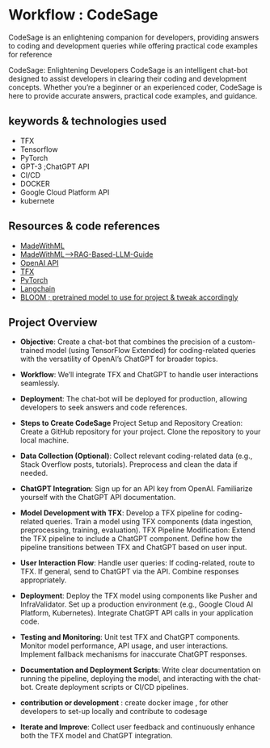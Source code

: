 # Workflow : CodeSage 
CodeSage is an enlightening companion for developers, providing answers to coding and development queries while offering practical code examples for reference

CodeSage: Enlightening Developers
CodeSage is an intelligent chat-bot designed to assist developers in clearing their coding and development concepts. Whether you’re a beginner or an experienced coder, CodeSage is here to provide accurate answers, practical code examples, and guidance.
## keywords & technologies used 
   - TFX
   - Tensorflow
   - PyTorch
   - GPT-3 ;ChatGPT API
   - CI/CD
   - DOCKER
   - Google Cloud Platform API
   - kubernete

## Resources & code references 
   - [MadeWithML](https://madewithml.com/#course)
   - [MadeWithML-->RAG-Based-LLM-Guide](https://www.anyscale.com/blog/a-comprehensive-guide-for-building-rag-based-llm-applications-part-1)
   - [OpenAI API](https://platform.openai.com/docs/overview)
   - [TFX](https://www.tensorflow.org/tfx)
   - [PyTorch](https://pytorch.org/)
   - [Langchain](https://www.langchain.com/)
   - [BLOOM ; pretrained model to use for project & tweak accordingly](https://huggingface.co/docs/transformers/model_doc/bloom)

## Project Overview

  - **Objective**: Create a chat-bot that combines the precision of a custom-trained model (using TensorFlow Extended) for coding-related queries with the versatility of OpenAI’s ChatGPT for broader topics.
 
  - **Workflow**: We’ll integrate TFX and ChatGPT to handle user interactions seamlessly.
 
  - **Deployment**: The chat-bot will be deployed for production, allowing developers to seek answers and code references.
 
  - **Steps to Create CodeSage**
Project Setup and Repository Creation:
Create a GitHub repository for your project.
Clone the repository to your local machine.

  - **Data Collection (Optional)**:
Collect relevant coding-related data (e.g., Stack Overflow posts, tutorials).
Preprocess and clean the data if needed.

   - **ChatGPT Integration**:
Sign up for an API key from OpenAI.
Familiarize yourself with the ChatGPT API documentation.

   - **Model Development with TFX**:
Develop a TFX pipeline for coding-related queries.
Train a model using TFX components (data ingestion, preprocessing, training, evaluation).
TFX Pipeline Modification:
Extend the TFX pipeline to include a ChatGPT component.
Define how the pipeline transitions between TFX and ChatGPT based on user input.

   - **User Interaction Flow**:
Handle user queries:
If coding-related, route to TFX.
If general, send to ChatGPT via the API.
Combine responses appropriately.

   - **Deployment**:
Deploy the TFX model using components like Pusher and InfraValidator.
Set up a production environment (e.g., Google Cloud AI Platform, Kubernetes).
Integrate ChatGPT API calls in your application code.

   - **Testing and Monitoring**:
Unit test TFX and ChatGPT components.
Monitor model performance, API usage, and user interactions.
Implement fallback mechanisms for inaccurate ChatGPT responses.

   - **Documentation and Deployment Scripts**:
Write clear documentation on running the pipeline, deploying the model, and interacting with the chat-bot.
Create deployment scripts or CI/CD pipelines.

   - **contribution or development** :
  create docker image , for other developers to set-up locally and contribute to codesage
  
   - **Iterate and Improve**:
Collect user feedback and continuously enhance both the TFX model and ChatGPT integration.
